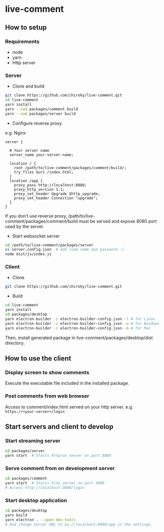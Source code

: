 # live-comment

## How to setup

### Requirements

- node
- yarn
- Http server

### Server

- Clone and build

```bash
git clone https://github.com/ihiroky/live-comment.git
cd live-comment
yarn install
yarn --cwd packages/comment build
yarn --cwd packages/server build
```

- Configure reverse proxy

e.g. Nginx
```
server {

  # Your server name
  server_name your-server-name;

  location / {
    root /path/to/live-comment/packages/comment/build/;
    try_files $uri /index.html;
  }
  location /app {
    proxy_pass http://localhost:8080;
    proxy_http_version 1.1;
    proxy_set_header Upgrade $http_upgrade;
    proxy_set_header Connection "upgrade";
  }
}
```

If you don't use reverse proxy, /path/to/live-comment/packages/comment/build must be served and expose 8080 port used by the server.

- Start websocket server
```bash
cd /path/to/live-comment/packages/server
vi server.config.json  # Add room name and password :(
node dist/js/index.js
```

### Client

- Clone
```bash
git clone https://github.com/ihiroky/live-comment.git
```

- Build
```bash
cd live-comment
yarn install
cd packages/desktop
yarn electron-builder -c electron-builder-config.json -l # for Linux
yarn electron-builder -c electron-builder-config.json -w # for Windows
yarn electron-builder -c electron-builder-config.json -m # for Mac
```

Then, install generated package in live-comment/packages/desktop/dist directory.

## How to use the client

### Display screen to show comments

Execute the executable file included in the installed package.

### Post comments from web browser

Access to comment/index.html served on your http server. e.g. `https://<your-server>/login`


## Start servers and client to develop

### Start streaming server
```bash
cd packages/server
yarn start  # Starts http/ws server on port 8080
```
### Serve comment from on development server
```bash
cd packages/comment
yarn start  # Starts http server on port 3000
# Access http://localhost:3000/login
```

### Start desktop application
```bash
cd packages/desktop
yarn build
yarn electron . --open-dev-tools
# And change Server URL to ws://localhost:8080/app in the settings.
```
